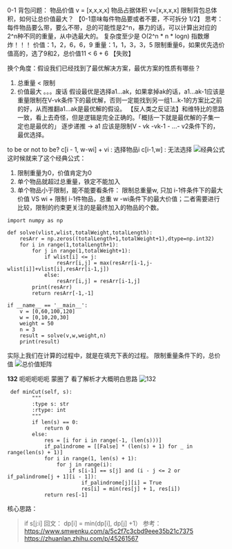 0-1 背包问题：
物品价值 v = [x,x,x,x] 物品占据体积 v=[x,x,x,x]
限制背包总体积，如何让总价值最大？
【0-1意味每件物品要或者不要，不可拆分 1/2】
思考：每件物品要么带，要么不带，总的可能性是2^n，暴力的话，可以计算出对应的2^n种不同的重量，从中选最大的。
复杂度至少是 O(2^n * n * logn)
指数爆炸！！！
价值：1，2，6，6，9
重量：1，1，3，3，5
限制重量6，如果优先选价值高的，选了9和2，总价值11 < 6 + 6 【失败】

换个角度：假设我们已经找到了最优解决方案，最优方案的性质有哪些？
1. 总重量 < 限制
2. 价值最大
。。。废话
假设最优是选择a1...ak，如果拿掉ak的话，a1...ak-1应该是重量限制在V-vk条件下的最优解，否则一定能找到另一组1...k-1的方案比之前的好，从而推翻a1...ak是最优解的假设。
【反人类之反证法】和维特比的思路一致，看上去奇怪，但是逻辑是完全正确的。「概括一下就是最优解的子集一定也是最优的」
逐步递推 -> a1 应该是限制V - vk -vk-1 - ...- v2条件下的，最优选择。

to be or not to be?
c[i - 1, w-wi] + vi : 选择物品i
c[i-1,w] : 无法选择
![经典公式](https://upload-images.jianshu.io/upload_images/5220317-9ceb6f6a333dff62.png?imageMogr2/auto-orient/strip%7CimageView2/2/w/1240)
这时候就来了这个经典公式：
1. 限制重量为0，价值肯定为0
2. 单个物品就超过总重量，铁定不能加入
3. 单个物品小于限制，能不能要看条件：
    限制总重量w,  只加 i-1件条件下的最大价值 VS wi + 限制 i-1件物品，总重 w -wi条件下的最大价值；二者需要进行比较，限制的约束更关注的是最终加入的物品的个数。

```
import numpy as np

def solve(vlist,wlist,totalWeight,totalLength):
    resArr = np.zeros((totalLength+1,totalWeight+1),dtype=np.int32)
    for i in range(1,totalLength+1):
        for j in range(1,totalWeight+1):
            if wlist[i] <= j:
                resArr[i,j] = max(resArr[i-1,j-wlist[i]]+vlist[i],resArr[i-1,j])
            else:
                resArr[i,j] = resArr[i-1,j]
        print(resArr)    
        return resArr[-1,-1]

if __name__ == '__main__':
    v = [0,60,100,120]
    w = [0,10,20,30]
    weight = 50
    n = 3
    result = solve(v,w,weight,n)
    print(result)
```
实际上我们在计算的过程中，就是在填充下表的过程。
限制重量条件下的，总价值
![总价值矩阵](https://upload-images.jianshu.io/upload_images/5220317-c07be9c345e2aa73.png?imageMogr2/auto-orient/strip%7CimageView2/2/w/1240)


**132**
呃呃呃呃呃 
蒙圈了
看了解析才大概明白思路
![132](https://upload-images.jianshu.io/upload_images/5220317-ca5f9634c560edbe.png?imageMogr2/auto-orient/strip%7CimageView2/2/w/1240)
```   
 def minCut(self, s):
        """
        :type s: str
        :rtype: int
        """
        if len(s) == 0:
            return 0
        else:
            res = [i for i in range(-1, (len(s)))]
            if_palindrome = [[False] * (len(s) + 1) for _ in range(len(s) + 1)]
            for i in range(1, len(s) + 1):
                for j in range(i):
                    if s[i-1] == s[j] and (i - j <= 2 or if_palindrome[j + 1][i - 1]):
                        if_palindrome[j][i] = True
                        res[i] = min(res[j] + 1, res[i])
            return res[-1]
```
核心思路：
>if s[j:i] 回文：
    dp[i] = min(dp[i], dp[j] +1） 
参考：
https://www.smwenku.com/a/5c2f7c3cbd9eee35b21c7375
https://zhuanlan.zhihu.com/p/45261567
